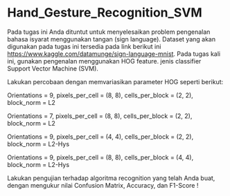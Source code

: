 # Hand_Gesture_Recognition_SVM

Pada tugas ini Anda dituntut untuk menyelesaikan problem pengenalan bahasa isyarat menggunakan tangan (sign language). Dataset yang akan digunakan pada tugas ini tersedia pada link berikut ini https://www.kaggle.com/datamunge/sign-language-mnist. Pada tugas kali ini, gunakan pengenalan menggunakan HOG feature. jenis classifier Support Vector Machine (SVM).

Lakukan percobaan dengan memvariasikan parameter HOG seperti berikut:

Orientations = 9, pixels_per_cell = (8, 8), cells_per_block = (2, 2), block_norm = L2

Orientations = 7, pixels_per_cell = (8, 8), cells_per_block = (2, 2), block_norm = L2

Orientations = 9, pixels_per_cell = (4, 4), cells_per_block = (2, 2), block_norm = L2-Hys

Orientations = 9, pixels_per_cell = (8, 8), cells_per_block = (4, 4), block_norm = L2-Hys

Lakukan pengujian terhadap algoritma recognition yang telah Anda buat, dengan mengukur nilai Confusion Matrix, Accuracy, dan F1-Score !
